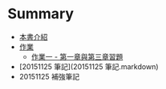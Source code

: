 # Summary

* [本書介紹](README.markdown)
* [作業](作業/README.markdown)
   * [作業一 - 第一章與第三章習題](HW1.markdown)
* [20151125 筆記](20151125 筆記.markdown)
* 20151125 補強筆記

